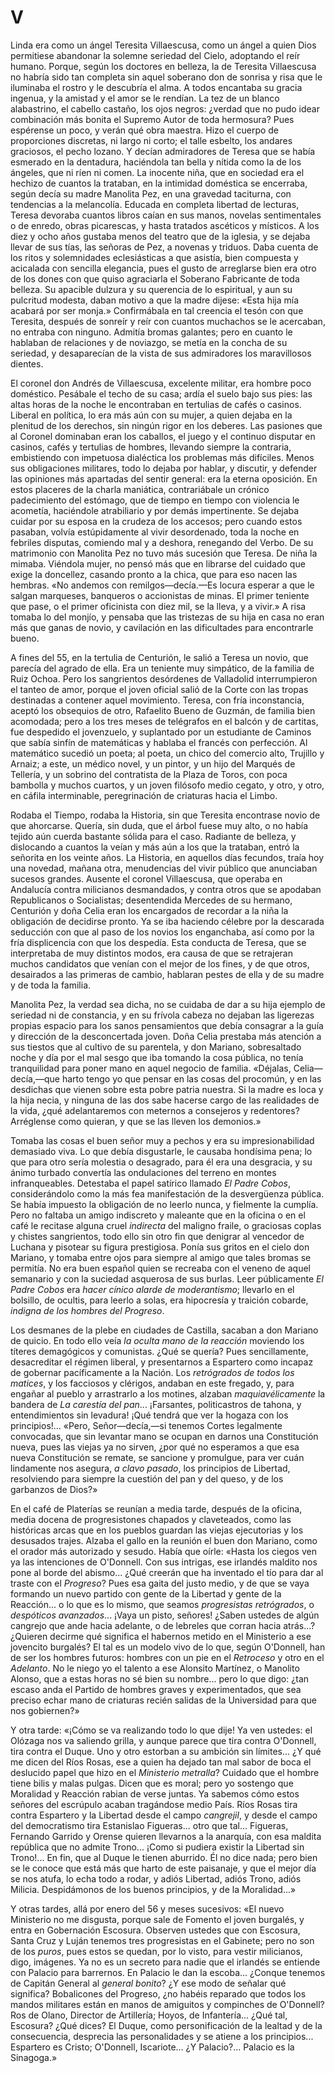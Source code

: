 # V

Linda era como un ángel Teresita Villaescusa, como un ángel a quien Dios
permitiese abandonar la solemne seriedad del Cielo, adoptando el reír humano.
Porque, según los doctores en belleza, la de Teresita Villaescusa no habría
sido tan completa sin aquel soberano don de sonrisa y risa que le iluminaba el
rostro y le descubría el alma. A todos encantaba su gracia ingenua, y la
amistad y el amor se le rendían. La tez de un blanco alabastrino, el cabello
castaño, los ojos negros: ¿verdad que no pudo idear combinación más bonita el
Supremo Autor de toda hermosura? Pues espérense un poco, y verán qué obra
maestra. Hizo el cuerpo de proporciones discretas, ni largo ni corto; el talle
esbelto, los andares graciosos, el pecho lozano. Y decían admiradores de Teresa
que se había esmerado en la dentadura, haciéndola tan bella y nítida como la de
los ángeles, que ni ríen ni comen. La inocente niña, que en sociedad era el
hechizo de cuantos la trataban, en la intimidad doméstica se encerraba, según
decía su madre Manolita Pez, en una gravedad taciturna, con tendencias a la
melancolía.  Educada en completa libertad de lecturas, Teresa devoraba cuantos
libros caían en sus manos, novelas sentimentales o de enredo, obras picarescas,
y hasta tratados ascéticos y místicos. A los diez y ocho años gustaba menos del
teatro que de la iglesia, y se dejaba llevar de sus tías, las señoras de Pez,
a novenas y triduos. Daba cuenta de los ritos y solemnidades eclesiásticas
a que asistía, bien compuesta y acicalada con sencilla elegancia, pues el gusto
de arreglarse bien era otro de los dones con que quiso agraciarla el Soberano
Fabricante de toda belleza. Su apacible dulzura y su querencia de lo
espiritual, y aun su pulcritud modesta, daban motivo a que la madre dijese:
«Esta hija mía acabará por ser monja.» Confirmábala en tal creencia el tesón
con que Teresita, después de sonreír y reír con cuantos muchachos se le
acercaban, no entraba con ninguno. Admitía bromas galantes; pero en cuanto le
hablaban de relaciones y de noviazgo, se metía en la concha de su seriedad,
y desaparecían de la vista de sus admiradores los maravillosos dientes.

El coronel don Andrés de Villaescusa, excelente militar, era hombre poco
doméstico. Pesábale el techo de su casa; ardía el suelo bajo sus pies: las
altas horas de la noche le encontraban en tertulias de cafés o casinos. Liberal
en política, lo era más aún con su mujer, a quien dejaba en la plenitud de los
derechos, sin ningún rigor en los deberes. Las pasiones que al Coronel
dominaban eran los caballos, el juego y el continuo disputar en casinos, cafés
y tertulias de hombres, llevando siempre la contraria, embistiendo con
impetuosa dialéctica los problemas más difíciles. Menos sus obligaciones
militares, todo lo dejaba por hablar, y discutir, y defender las opiniones más
apartadas del sentir general: era la eterna oposición. En estos placeres de la
charla maniática, contrariábale un crónico padecimiento del estómago, que de
tiempo en tiempo con violencia le acometía, haciéndole atrabiliario y por demás
impertinente. Se dejaba cuidar por su esposa en la crudeza de los accesos; pero
cuando estos pasaban, volvía estúpidamente al vivir desordenado, toda la noche
en febriles disputas, comiendo mal y a deshora, renegando del Verbo. De su
matrimonio con Manolita Pez no tuvo más sucesión que Teresa. De niña la mimaba.
Viéndola mujer, no pensó más que en librarse del cuidado que exige la
doncellez, casando pronto a la chica, que para eso nacen las hembras. «No
andemos con remilgos—decía.—Es locura esperar a que le salgan marqueses,
banqueros o accionistas de minas. El primer teniente que pase, o el primer
oficinista con diez mil, se la lleva, y a vivir.» A risa tomaba lo del monjío,
y pensaba que las tristezas de su hija en casa no eran más que ganas de novio,
y cavilación en las dificultades para encontrarle bueno.

A fines del 55, en la tertulia de Centurión, le salió a Teresa un novio, que
parecía del agrado de ella. Era un teniente muy simpático, de la familia de
Ruiz Ochoa. Pero los sangrientos desórdenes de Valladolid interrumpieron el
tanteo de amor, porque el joven oficial salió de la Corte con las tropas
destinadas a contener aquel movimiento. Teresa, con fría inconstancia, aceptó
los obsequios de otro, Rafaelito Bueno de Guzmán, de familia bien acomodada;
pero a los tres meses de telégrafos en el balcón y de cartitas, fue despedido
el jovenzuelo, y suplantado por un estudiante de Caminos que sabía sinfín de
matemáticas y hablaba el francés con perfección. Al matemático sucedió un
poeta; al poeta, un chico del comercio alto, Trujillo y Arnaiz; a este, un
médico novel, y un pintor, y un hijo del Marqués de Tellería, y un sobrino del
contratista de la Plaza de Toros, con poca bambolla y muchos cuartos, y un
joven filósofo medio cegato, y otro, y otro, en cáfila interminable,
peregrinación de criaturas hacia el Limbo.

Rodaba el Tiempo, rodaba la Historia, sin que Teresita encontrase novio de que
ahorcarse. Quería, sin duda, que el árbol fuese muy alto, o no había tejido aún
cuerda bastante sólida para el caso. Radiante de belleza, y dislocando
a cuantos la veían y más aún a los que la trataban, entró la señorita en los
veinte años. La Historia, en aquellos días fecundos, traía hoy una novedad,
mañana otra, menudencias del vivir público que anunciaban sucesos grandes.
Ausente el coronel Villaescusa, que operaba en Andalucía contra milicianos
desmandados, y contra otros que se apodaban Republicanos o Socialistas;
desentendida Mercedes de su hermano, Centurión y doña Celia eran los encargados
de recordar a la niña la obligación de decidirse pronto.  Ya se iba haciendo
célebre por la descarada seducción con que al paso de los novios los
enganchaba, así como por la fría displicencia con que los despedía. Esta
conducta de Teresa, que se interpretaba de muy distintos modos, era causa de
que se retrajeran muchos candidatos que venían con el mejor de los fines, y de
que otros, desairados a las primeras de cambio, hablaran pestes de ella y de su
madre y de toda la familia.

Manolita Pez, la verdad sea dicha, no se cuidaba de dar a su hija ejemplo de
seriedad ni de constancia, y en su frívola cabeza no dejaban las ligerezas
propias espacio para los sanos pensamientos que debía consagrar a la guía
y dirección de la desconcertada joven. Doña Celia prestaba más atención a sus
tiestos que al cultivo de su parentela, y don Mariano, sobresaltado noche y día
por el mal sesgo que iba tomando la cosa pública, no tenía tranquilidad para
poner mano en aquel negocio de familia. «Déjalas, Celia—decía,—que harto tengo
yo que pensar en las cosas del procomún, y en las desdichas que vienen sobre
esta pobre patria nuestra. Si la madre es loca y la hija necia, y ninguna de
las dos sabe hacerse cargo de las realidades de la vida, ¿qué adelantaremos con
meternos a consejeros y redentores? Arréglense como quieran, y que se las
lleven los demonios.»

Tomaba las cosas el buen señor muy a pechos y era su impresionabilidad
demasiado viva. Lo que debía disgustarle, le causaba hondísima pena; lo que
para otro sería molestia o desagrado, para él era una desgracia, y su ánimo
turbado convertía las ondulaciones del terreno en montes infranqueables.
Detestaba el papel satírico llamado *El Padre Cobos*, considerándolo como la más
fea manifestación de la desvergüenza pública. Se había impuesto la obligación
de no leerlo nunca, y fielmente la cumplía. Pero no faltaba un amigo indiscreto
y maleante que en la oficina o en el café le recitase alguna cruel *indirecta*
del maligno fraile, o graciosas coplas y chistes sangrientos, todo ello sin
otro fin que denigrar al vencedor de Luchana y pisotear su figura prestigiosa.
Ponía sus gritos en el cielo don Mariano, y tomaba entre ojos para siempre al
amigo que tales bromas se permitía. No era buen español quien se recreaba con
el veneno de aquel semanario y con la suciedad asquerosa de sus burlas. Leer
públicamente *El Padre Cobos* era *hacer cínico alarde de moderantismo*; llevarlo
en el bolsillo, de ocultis, para leerlo a solas, era hipocresía y traición
cobarde, *indigna de los hombres del Progreso*.

Los desmanes de la plebe en ciudades de Castilla, sacaban a don Mariano de
quicio. En todo ello veía *la oculta mano de la reacción* moviendo los títeres
demagógicos y comunistas. ¿Qué se quería? Pues sencillamente, desacreditar el
régimen liberal, y presentarnos a Espartero como incapaz de gobernar
pacíficamente a la Nación. Los *retrógrados de todos los matices*, y los
facciosos y clérigos, andaban en este fregado, y, para engañar al pueblo
y arrastrarlo a los motines, alzaban *maquiavélicamente* la bandera de *La
carestía del pan*... ¡Farsantes, politicastros de tahona, y entendimientos sin
levadura! ¡Qué tendrá que ver la hogaza con los principios!... «Pero,
Señor—decía,—si tenemos Cortes legalmente convocadas, que sin levantar mano se
ocupan en darnos una Constitución nueva, pues las viejas ya no sirven, ¿por qué
no esperamos a que esa nueva Constitución se remate, se sancione y promulgue,
para ver cuán lindamente nos asegura, *a clavo pasado*, los principios de
Libertad, resolviendo para siempre la cuestión del pan y del queso, y de los
garbanzos de Dios?»

En el café de Platerías se reunían a media tarde, después de la oficina, media
docena de progresistones chapados y claveteados, como las históricas arcas que
en los pueblos guardan las viejas ejecutorias y los desusados trajes.  Alzaba
el gallo en la reunión el buen don Mariano, como el orador más autorizado
y sesudo. Había que oírle: «Hasta los ciegos ven ya las intenciones de
O'Donnell. Con sus intrigas, ese irlandés maldito nos pone al borde del
abismo... ¿Qué creerán que ha inventado el tío para dar al traste con el
*Progreso*? Pues esa gaita del justo medio, y de que se vaya formando un nuevo
partido con gente de la Libertad y gente de la Reacción... o lo que es lo
mismo, que seamos *progresistas retrógrados*, o *despóticos avanzados*... ¡Vaya
un pisto, señores! ¿Saben ustedes de algún cangrejo que ande hacia adelante,
o de lebreles que corran hacia atrás...? ¿Quieren decirme qué significa el
habernos metido en el Ministerio a ese jovencito burgalés? El tal es un modelo
vivo de lo que, según O'Donnell, han de ser los hombres futuros: hombres con un
pie en el *Retroceso* y otro en el *Adelanto*. No le niego yo el talento a ese
Alonsito Martínez, o Manolito Alonso, que a estas horas no sé bien su nombre...
pero lo que digo: ¿tan escaso anda el Partido de hombres graves
y experimentados, que sea preciso echar mano de criaturas recién salidas de la
Universidad para que nos gobiernen?»

Y otra tarde: «¡Cómo se va realizando todo lo que dije! Ya ven ustedes: el
Olózaga nos va saliendo grilla, y aunque parece que tira contra O'Donnell, tira
contra el Duque. Uno y otro estorban a su ambición sin límites... ¿Y qué me
dicen del Ríos Rosas, ese a quien ha dejado tan mal sabor de boca el deslucido
papel que hizo en el *Ministerio metralla*? Cuidado que el hombre tiene bilis
y malas pulgas. Dicen que es moral; pero yo sostengo que Moralidad y Reacción
rabian de verse juntas. Ya sabemos cómo estos señores del escrúpulo acaban
tragándose medio País. Ríos Rosas tira contra Espartero y la Libertad desde el
campo *cangrejil*, y desde el campo del democratismo tira Estanislao
Figueras... otro que tal... Figueras, Fernando Garrido y Orense quieren
llevarnos a la anarquía, con esa maldita república que no admite Trono... ¡Como
si pudiera existir la Libertad sin Trono!... En fin, que al Duque le tienen
aburrido. Él no dice nada; pero bien se le conoce que está más que harto de
este paisanaje, y que el mejor día se nos atufa, lo echa todo a rodar, y adiós
Libertad, adiós Trono, adiós Milicia. Despidámonos de los buenos principios,
y de la Moralidad...»

Y otras tardes, allá por enero del 56 y meses sucesivos: «El nuevo Ministerio
no me disgusta, porque sale de Fomento el joven burgalés, y entra en
Gobernación Escosura. Observen ustedes que con Escosura, Santa Cruz y Luján
tenemos tres progresistas en el Gabinete; pero no son de los *puros*, pues
estos se quedan, por lo visto, para vestir milicianos, digo, imágenes. Ya no es
un secreto para nadie que el irlandés se entiende con Palacio para barrernos.
En Palacio le dan la escoba... ¿Conque tenemos de Capitán General al *general
bonito*? ¿Y ese modo de señalar qué significa? Bobalicones del Progreso, ¿no
habéis reparado que todos los mandos militares están en manos de amiguitos
y compinches de O'Donnell? Ros de Olano, Director de Artillería; Hoyos, de
Infantería... ¿Qué tal, Escosura? ¿Qué dices? El Duque, como personificación de
la lealtad y de la consecuencia, desprecia las personalidades y se atiene a los
principios... Espartero es Cristo; O'Donnell, Iscariote... ¿Y Palacio?...
Palacio es la Sinagoga.»
